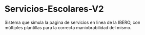 # Servicios-Escolares-V2
Sistema que simula la pagina de servicios en linea de la IBERO, con múltiples plantillas para la correcta maniobrabilidad del mismo.
